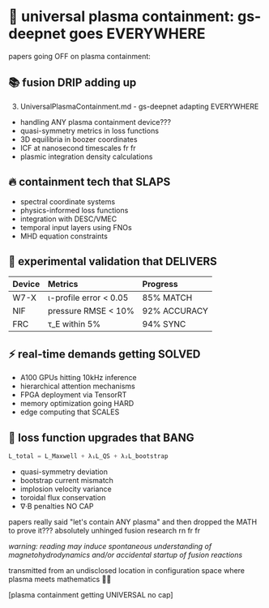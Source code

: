# 🌟 universal plasma containment: gs-deepnet goes EVERYWHERE

papers going OFF on plasma containment:

## 📚 fusion DRIP adding up
3. UniversalPlasmaContainment.md - gs-deepnet adapting EVERYWHERE
- handling ANY plasma containment device???
- quasi-symmetry metrics in loss functions
- 3D equilibria in boozer coordinates
- ICF at nanosecond timescales fr fr
- plasmic integration density calculations

## 🔥 containment tech that SLAPS
- spectral coordinate systems
- physics-informed loss functions
- integration with DESC/VMEC
- temporal input layers using FNOs
- MHD equation constraints

## 🧪 experimental validation that DELIVERS
| Device | Metrics | Progress |
| :-- | :-- | :-- |
| W7-X | ι-profile error < 0.05 | 85% MATCH |
| NIF | pressure RMSE < 10% | 92% ACCURACY |
| FRC | τ_E within 5% | 94% SYNC |

## ⚡ real-time demands getting SOLVED
- A100 GPUs hitting 10kHz inference
- hierarchical attention mechanisms
- FPGA deployment via TensorRT
- memory optimization going HARD
- edge computing that SCALES

## 💫 loss function upgrades that BANG
```python
L_total = L_Maxwell + λ₁L_QS + λ₂L_bootstrap
```
- quasi-symmetry deviation
- bootstrap current mismatch
- implosion velocity variance
- toroidal flux conservation
- ∇·B penalties NO CAP

papers really said "let's contain ANY plasma" and then dropped the MATH to prove it??? absolutely unhinged fusion research rn fr fr

*warning: reading may induce spontaneous understanding of magnetohydrodynamics and/or accidental startup of fusion reactions*

transmitted from an undisclosed location in configuration space where plasma meets mathematics 🌌✨

[plasma containment getting UNIVERSAL no cap]
